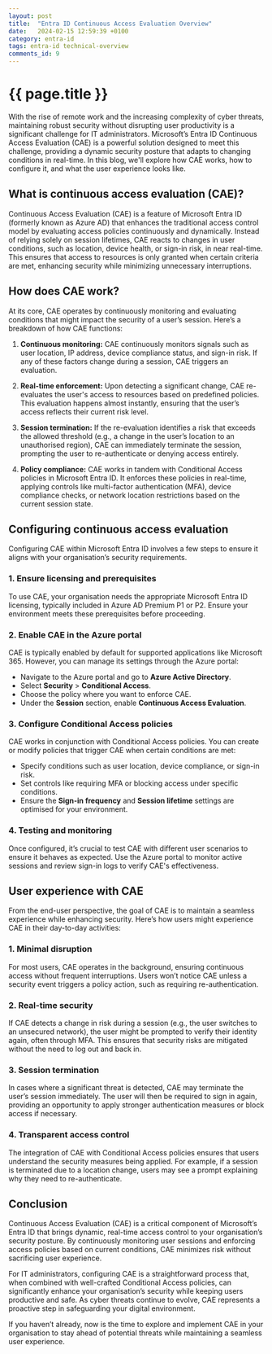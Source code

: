 ```yaml
---
layout: post
title:  "Entra ID Continuous Access Evaluation Overview"
date:   2024-02-15 12:59:39 +0100
category: entra-id
tags: entra-id technical-overview
comments_id: 9
---
```

<h1>{{ page.title }}</h1>

With the rise of remote work and the increasing complexity of cyber threats, maintaining robust security without disrupting user productivity is a significant challenge for IT administrators. Microsoft’s Entra ID Continuous Access Evaluation (CAE) is a powerful solution designed to meet this challenge, providing a dynamic security posture that adapts to changing conditions in real-time. In this blog, we'll explore how CAE works, how to configure it, and what the user experience looks like.

## What is continuous access evaluation (CAE)?

Continuous Access Evaluation (CAE) is a feature of Microsoft Entra ID (formerly known as Azure AD) that enhances the traditional access control model by evaluating access policies continuously and dynamically. Instead of relying solely on session lifetimes, CAE reacts to changes in user conditions, such as location, device health, or sign-in risk, in near real-time. This ensures that access to resources is only granted when certain criteria are met, enhancing security while minimizing unnecessary interruptions.

## How does CAE work?

At its core, CAE operates by continuously monitoring and evaluating conditions that might impact the security of a user’s session. Here’s a breakdown of how CAE functions:

1. **Continuous monitoring:** CAE continuously monitors signals such as user location, IP address, device compliance status, and sign-in risk. If any of these factors change during a session, CAE triggers an evaluation.

2. **Real-time enforcement:** Upon detecting a significant change, CAE re-evaluates the user's access to resources based on predefined policies. This evaluation happens almost instantly, ensuring that the user’s access reflects their current risk level.

3. **Session termination:** If the re-evaluation identifies a risk that exceeds the allowed threshold (e.g., a change in the user’s location to an unauthorised region), CAE can immediately terminate the session, prompting the user to re-authenticate or denying access entirely.

4. **Policy compliance:** CAE works in tandem with Conditional Access policies in Microsoft Entra ID. It enforces these policies in real-time, applying controls like multi-factor authentication (MFA), device compliance checks, or network location restrictions based on the current session state.

## Configuring continuous access evaluation

Configuring CAE within Microsoft Entra ID involves a few steps to ensure it aligns with your organisation’s security requirements.

### 1. Ensure licensing and prerequisites

To use CAE, your organisation needs the appropriate Microsoft Entra ID licensing, typically included in Azure AD Premium P1 or P2. Ensure your environment meets these prerequisites before proceeding.

### 2. Enable CAE in the Azure portal

CAE is typically enabled by default for supported applications like Microsoft 365. However, you can manage its settings through the Azure portal:
   - Navigate to the Azure portal and go to **Azure Active Directory**.
   - Select **Security** > **Conditional Access**.
   - Choose the policy where you want to enforce CAE.
   - Under the **Session** section, enable **Continuous Access Evaluation**.

### 3. Configure Conditional Access policies

CAE works in conjunction with Conditional Access policies. You can create or modify policies that trigger CAE when certain conditions are met:
   - Specify conditions such as user location, device compliance, or sign-in risk.
   - Set controls like requiring MFA or blocking access under specific conditions.
   - Ensure the **Sign-in frequency** and **Session lifetime** settings are optimised for your environment.

### 4. Testing and monitoring

Once configured, it’s crucial to test CAE with different user scenarios to ensure it behaves as expected. Use the Azure portal to monitor active sessions and review sign-in logs to verify CAE's effectiveness.

## User experience with CAE

From the end-user perspective, the goal of CAE is to maintain a seamless experience while enhancing security. Here’s how users might experience CAE in their day-to-day activities:

### 1. Minimal disruption

For most users, CAE operates in the background, ensuring continuous access without frequent interruptions. Users won’t notice CAE unless a security event triggers a policy action, such as requiring re-authentication.

### 2. Real-time security

If CAE detects a change in risk during a session (e.g., the user switches to an unsecured network), the user might be prompted to verify their identity again, often through MFA. This ensures that security risks are mitigated without the need to log out and back in.

### 3. Session termination

In cases where a significant threat is detected, CAE may terminate the user’s session immediately. The user will then be required to sign in again, providing an opportunity to apply stronger authentication measures or block access if necessary.

### 4. Transparent access control

The integration of CAE with Conditional Access policies ensures that users understand the security measures being applied. For example, if a session is terminated due to a location change, users may see a prompt explaining why they need to re-authenticate.

## Conclusion

Continuous Access Evaluation (CAE) is a critical component of Microsoft’s Entra ID that brings dynamic, real-time access control to your organisation’s security posture. By continuously monitoring user sessions and enforcing access policies based on current conditions, CAE minimizes risk without sacrificing user experience.

For IT administrators, configuring CAE is a straightforward process that, when combined with well-crafted Conditional Access policies, can significantly enhance your organisation’s security while keeping users productive and safe. As cyber threats continue to evolve, CAE represents a proactive step in safeguarding your digital environment.

If you haven’t already, now is the time to explore and implement CAE in your organisation to stay ahead of potential threats while maintaining a seamless user experience.
